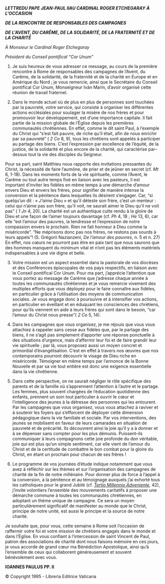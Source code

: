 ***LETTRE******DU PAPE JEAN-PAUL II******AU CARDINAL ROGER ETCHEGARAY À L'OCCASION***

***DE LA RENCONTRE DE RESPONSABLES DES CAMPAGNES***

***DE L'AVENT, DU CARÊME, DE LA SOLIDARITÉ, DE LA FRATERNITÉ ET DE LA CHARITÉ***

*À Monsieur le Cardinal Roger Etchegaray*

*Président du Conseil pontifical “Cor Unum”*

1. Je suis heureux de vous adresser ce message, au cours de la première rencontre à Rome de responsables des campagnes de l’Avent, du Carême, de la solidarité, de la fraternité et de la charité en Europe et en Amérique du Nord ; je vous remercie, ainsi que le Secrétaire du Conseil pontifical Cor Unum, Monseigneur Iván Marín, d’avoir organisé cette réunion de travail fraternel.

2. Dans le monde actuel où de plus en plus de personnes sont touchées par la pauvreté, votre service, qui consiste à organiser les différentes actions ecclésiales pour soulager la misère de nos frères et pour promouvoir leur développement, est d’une importance capitale. Il fait partie de la mission globale de l’Église depuis les premières communautés chrétiennes. En effet, comme le dit saint Paul, à l’exemple du Christ qui “s’est fait pauvre, de riche qu’il était, afin de nous enrichir par sa pauvreté” ( *2 Co* 8, 9), tous les chrétiens sont appelés à participer au partage des biens. C’est l’expression par excellence de l’équité, de la justice, de la solidarité et plus encore de la charité, qui caractérise par–dessus tout la vie des disciples du Seigneur.

Pour sa part, saint Matthieu nous rapporte des invitations pressantes du Christ, la nécessité de faire l’aumône, de prier et de jeûner en secret (cf. *Mt* 6, 1-18). Dans les moments forts de la vie spirituelle, comme l’Avent, le Carême ou tout autre temps fixé en liaison avec les pasteurs, il est important d’inviter les fidèles en même temps à une démarche d’amour envers Dieu et envers les frères, pour signifier de manière intense la conversion et la pénitence dans lesquelles ils désirent s’engager. Car, “si quelqu’un dit : « *J’aime Dieu* » et qu’il déteste son frère, c’est un menteur : celui qui n’aime pas son frère, qu’il voit, ne saurait aimer le Dieu qu’il ne voit pas” ( *1 Jn* 4, 20). La charité est un authentique culte rendu à la gloire de Dieu et une façon de l’aimer toujours davantage (cf. *Ph* 4, 18 ; *He* 13, 6), car elle “est l’amour des pauvres, la tendresse et l’expression de notre compassion envers le prochain. Rien ne fait honneur à Dieu comme la miséricorde”. “Ne méprisons donc pas nos frères, ne restons pas sourds à leurs appels”! (S. Grégorii Nazianzeni, *De l’amour des pauvres*, n. 5 et n. 27) En effet, nos cœurs ne pourront pas être en paix tant que nous saurons que des hommes manquent du minimum vital et n’ont pas les éléments matériels indispensables à une vie digne et belle.

3. Votre mission est un aspect essentiel dans la pastorale de vos diocèses et des Conférences épiscopales de vos pays respectifs, en liaison avec le Conseil pontifical Cor Unum. Pour ma part, j’apprécie l’attention que vous portez au message de Carême que j’adresse chaque année à toutes les communautés chrétiennes et je vous remercie vivement des multiples efforts que vous déployez pour le faire connaître aux fidèles, en particulier grâce à l’utilisation des moyens de communication sociales. Je vous engage donc à poursuivre et à intensifier vos actions, en particulier en éveillant et en éduquant les consciences des chrétiens, pour qu’ils viennent en aide à leurs frères qui sont dans le besoin, “car l’amour du Christ nous presse”( *2 Co* 5, 14).

4. Dans les campagnes que vous organisez, je me réjouis que vous vous attachiez à rappeler sans cesse aux fidèles que, par le partage des biens, il ne s’agit pas simplement d’apporter une réponse ponctuelle à des situations d’urgence, mais d’affermir leur foi et de faire grandir leur vie spirituelle ; par là, vous proposez aussi un moyen concret et primordial d’évangélisation. C’est en effet à travers nos œuvres que nos contemporains pourront découvrir le visage de Dieu riche en miséricorde. Témoigner en même temps par l’annonce de la Bonne Nouvelle et par sa vie tout entière est donc une exigence essentielle dans la vie chrétienne.

5. Dans cette perspective, on ne saurait négliger le rôle spécifique des parents et de la famille où s’apprennent l’attention à l’autre et le partage. Les femmes, plus souvent chargées de l’éducation quotidienne des enfants, prennent un soin tout particulier à ouvrir le cœur et l’intelligence des jeunes à la détresse des personnes qui les entourent. Par les campagnes que vous organisez, vous vous attachez à raviver et à soutenir les foyers qui s’efforcent de déployer cette dimension pédagogique dans la vie familiale et sociale. Par vos interventions, des jeunes se mobilisent en faveur de leurs camarades en situation de pauvreté et de précarité. Ils découvrent ainsi la joie qu’il y a à donner et à se dépenser sans compter pour les plus démunis. Puissent–ils communiquer à leurs compagnons cette joie profonde du don véritable, joie qui est plus qu’un simple sentiment, car elle vient de l’amour du Christ et de la certitude de combattre le bon combat pour la gloire du Christ, en étant un prochain pour chacun de ses frères !

6. Le programme de vos journées d’étude indique notamment que vous avez à réfléchir sur les thèmes et sur l’organisation des campagnes de charité de la fin de notre millénaire. Pour donner plus de force à l’appel à la conversion, à la pénitence et au témoignage auxquels j’ai exhorté tous les catholiques pour le grand Jubilé (cf. *[Tertio Millennio Adveniente](/content/john-paul-ii/fr/apost_letters/documents/hf_jp-ii_apl_10111994_tertio-millennio-adveniente.html)*, 42), j’invite volontiers l’ensemble des mouvements caritatifs à proposer une démarche commune à toutes les communautés chrétiennes, en adoptant un thème unique de campagne. Ce sera un moyen particulièrement significatif de manifester au monde que le Christ, principe de notre unité, est aussi le principe et la source de notre charité.

Je souhaite que, pour vous, cette semaine à Rome soit l’occasion de raffermir votre foi et votre mission de chrétiens engagés dans le monde et dans l’Église. En vous confiant à l’intercession de saint Vincent de Paul, patron des associations de charité dont nous faisons mémoire en ces jours, je vous accorde de grand cœur ma Bénédiction Apostolique, ainsi qu’à l’ensemble de ceux qui collaborent généreusement et souvent bénévolement avec vous.

**IOANNES PAULUS PP. II**

© Copyright 1995 - Libreria Editrice Vaticana